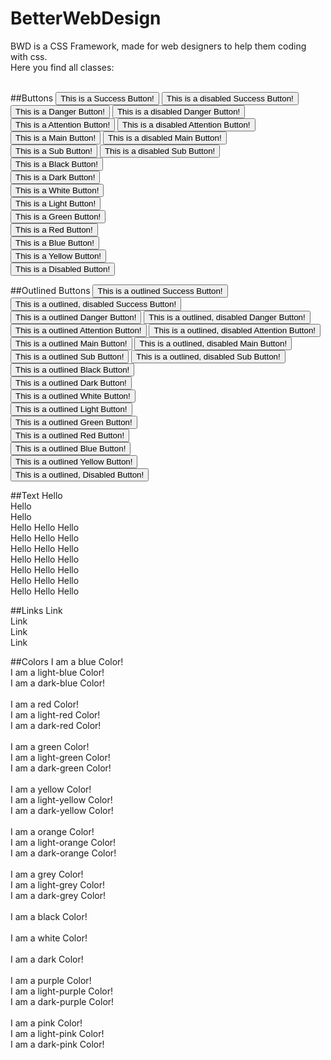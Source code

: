 # BetterWebDesign
BWD is a CSS Framework, made for web designers to help them coding with css.<br>
Here you find all classes:<br><br>

##Buttons
    <button class="btn button-success"> This is a Success Button! </button>
    <button class="btn btn-success-disabled"> This is a disabled Success Button! </button><br>
    <button class="btn btn-danger"> This is a Danger Button! </button> 
    <button class="btn btn-danger-disabled"> This is a disabled Danger Button! </button><br>
    <button class="btn btn-warning"> This is a Attention Button! </button>
    <button class="btn btn-warning-disabled"> This is a disabled Attention Button! </button><br>
    <button class="btn btn-main"> This is a Main Button! </button>
    <button class="btn btn-main-disabled"> This is a disabled Main Button! </button><br>
    <button class="btn btn-sub"> This is a Sub Button! </button>
    <button class="btn btn-sub-disabled"> This is a disabled Sub Button! </button><br>
    <button class="btn btn-black"> This is a Black Button! </button><br>
    <button class="btn btn-dark"> This is a Dark Button! </button><br>
    <button class="btn btn-white"> This is a White Button! </button><br>
    <button class="btn btn-light"> This is a Light Button! </button><br>
    <button class="btn btn-green"> This is a Green Button! </button><br>
    <button class="btn btn-red"> This is a Red Button! </button><br>
    <button class="btn btn-blue"> This is a Blue Button! </button><br>
    <button class="btn btn-yellow"> This is a Yellow Button! </button><br>
    <button class="btn btn-disabled"> This is a Disabled Button! </button><br>
    
##Outlined Buttons
    <button class="btn btn-outline-success"> This is a outlined Success Button! </button>
    <button class="btn btn-outline-success-disabled"> This is a outlined, disabled Success Button! </button><br>
    <button class="btn btn-outline-danger"> This is a outlined Danger Button! </button> 
    <button class="btn btn-outline-danger-disabled"> This is a outlined, disabled Danger Button! </button><br>
    <button class="btn btn-outline-warning"> This is a outlined Attention Button! </button>
    <button class="btn btn-outline-warning-disabled"> This is a outlined, disabled Attention Button! </button><br>
    <button class="btn btn-outline-main"> This is a outlined Main Button! </button>
    <button class="btn btn-outline-main-disabled"> This is a outlined, disabled Main Button! </button><br>
    <button class="btn btn-outline-sub"> This is a outlined Sub Button! </button>
    <button class="btn btn-outline-sub-disabled"> This is a outlined, disabled Sub Button! </button><br>
    <button class="btn btn-outline-black"> This is a outlined Black Button! </button><br>
    <button class="btn btn-outline-dark"> This is a outlined Dark Button! </button><br>
    <button class="btn btn-outline-white"> This is a outlined White Button! </button><br>
    <button class="btn btn-outline-light"> This is a outlined Light Button! </button><br>
    <button class="btn btn-outline-green"> This is a outlined Green Button! </button><br>
    <button class="btn btn-outline-red"> This is a outlined Red Button! </button><br>
    <button class="btn btn-outline-blue"> This is a outlined Blue Button! </button><br>
    <button class="btn btn-outline-yellow"> This is a outlined Yellow Button! </button><br>
    <button class="btn btn-outline-disabled"> This is a outlined, Disabled Button! </button><br>
    
##Text
    <text class="txt-white"> Hello </text><br>
    <text class="txt-grey">Hello </text><br>
    <text class="txt-black">Hello </text><br>
    <text class="txt-light-blue">Hello </text>
    <text class="txt-dark-blue">Hello </text>
    <text class="txt-blue">Hello </text><br>
    <text class="txt-light-red">Hello </text>
    <text class="txt-dark-red">Hello </text>
    <text class="txt-red">Hello </text><br>
    <text class="txt-light-green">Hello </text>
    <text class="txt-dark-green">Hello </text>
    <text class="txt-green">Hello </text><br>
    <text class="txt-light-pink">Hello </text>
    <text class="txt-dark-pink">Hello </text>
    <text class="txt-pink">Hello </text><br>
    <text class="txt-light-purple">Hello </text>
    <text class="txt-dark-purple">Hello </text>
    <text class="txt-purple">Hello </text><br>
    <text class="txt-light-yellow">Hello </text>
    <text class="txt-dark-yellow">Hello </text>
    <text class="txt-yellow">Hello </text><br>
    <text class="txt-light-orange">Hello </text>
    <text class="txt-dark-orange">Hello </text>
    <text class="txt-orange">Hello </text><br>

##Links
    <text href="#" class="link-main">Link </text><br>
    <text href="#" class="link-sub">Link </text><br>
    <text href="#" class="link-important">Link </text><br>
    <text href="#" class="link-disabled">Link </text><br>
    
##Colors
    <text class="clr blue">I am a blue Color!</text><br>
    <text class="clr light-blue">I am a light-blue Color!</text><br>
    <text class="clr dark-blue">I am a dark-blue Color!</text><br><br>
    <text class="clr red">I am a red Color!</text><br>
    <text class="clr light-red">I am a light-red Color!</text><br>
    <text class="clr dark-red">I am a dark-red Color!</text><br><br>
    <text class="clr green">I am a green Color!</text><br>
    <text class="clr light-green">I am a light-green Color!</text><br>
    <text class="clr dark-green">I am a dark-green Color!</text><br><br>
    <text class="clr yellow">I am a yellow Color!</text><br>
    <text class="clr light-yellow">I am a light-yellow Color!</text><br>
    <text class="clr dark-yellow">I am a dark-yellow Color!</text><br><br>
    <text class="clr orange">I am a orange Color!</text><br>
    <text class="clr light-orange">I am a light-orange Color!</text><br>
    <text class="clr dark-orange">I am a dark-orange Color!</text><br><br>
    <text class="clr grey">I am a grey Color!</text><br>
    <text class="clr light-grey">I am a light-grey Color!</text><br>
    <text class="clr dark-grey">I am a dark-grey Color!</text><br><br>
    <text class="clr black">I am a black Color!</text><br><br>
    <text class="clr white">I am a white Color!</text><br><br>
    <text class="clr dark">I am a dark Color!</text><br><br>
    <text class="clr purple">I am a purple Color!</text><br>
    <text class="clr light-purple">I am a light-purple Color!</text><br>
    <text class="clr dark-purple">I am a dark-purple Color!</text><br><br>
    <text class="clr pink">I am a pink Color!</text><br>
    <text class="clr light-pink">I am a light-pink Color!</text><br>
    <text class="clr dark-pink">I am a dark-pink Color!</text><br>

